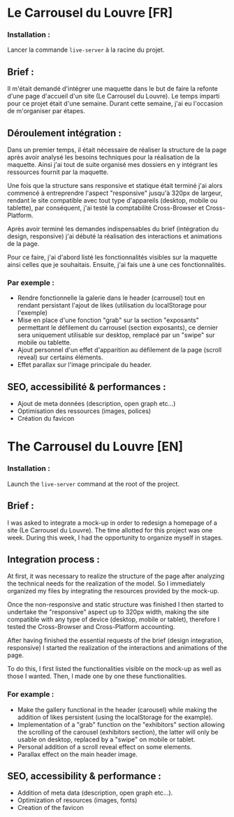 # Le Carrousel du Louvre [FR]

### Installation : 
Lancer la commande `live-server` à la racine du projet.

## Brief : 
Il m'était demandé d'intégrer une maquette dans le but de faire la refonte d'une page d'accueil d'un site (Le Carrousel du Louvre).
Le temps imparti pour ce projet était d'une semaine. Durant cette semaine, j'ai eu l'occasion de m'organiser par étapes.

## Déroulement intégration : 
Dans un premier temps, il était nécessaire de réaliser la structure de la page après avoir analysé les besoins techniques pour la réalisation de la maquette.
Ainsi j'ai tout de suite organisé mes dossiers en y intégrant les ressources fournit par la maquette.

Une fois que la structure sans responsive et statique était terminé j'ai alors commencé à entreprendre l'aspect "responsive" jusqu'à 320px de largeur, rendant le site compatible avec tout type d'appareils (desktop, mobile ou tablette), par conséquent, j'ai testé la comptabilité Cross-Browser et Cross-Platform.

Après avoir terminé les demandes indispensables du brief (intégration du design, responsive) j'ai débuté la réalisation des interactions et animations de la page.

Pour ce faire, j'ai d'abord listé les fonctionnalités visibles sur la maquette ainsi celles que je souhaitais. Ensuite, j'ai fais une à une ces fonctionnalités.

### Par exemple : 
- Rendre fonctionnelle la galerie dans le header (carrousel) tout en rendant persistant l'ajout de likes (utilisation du localStorage pour l'exemple)
- Mise en place d'une fonction "grab" sur la section "exposants" permettant le défilement du carrousel (section exposants), ce dernier sera uniquement utilisable sur desktop, remplacé par un "swipe" sur mobile ou tablette.
- Ajout personnel d'un effet d'apparition au défilement de la page (scroll reveal) sur certains éléments.
- Effet parallax sur l'image principale du header.

## SEO, accessibilité & performances : 
- Ajout de meta données (description, open graph etc...)
- Optimisation des ressources (images, polices)
- Création du favicon

# The Carrousel du Louvre [EN]

### Installation : 
Launch the `live-server` command at the root of the project.

## Brief : 
I was asked to integrate a mock-up in order to redesign a homepage of a site (Le Carrousel du Louvre).
The time allotted for this project was one week. During this week, I had the opportunity to organize myself in stages.

## Integration process : 
At first, it was necessary to realize the structure of the page after analyzing the technical needs for the realization of the model.
So I immediately organized my files by integrating the resources provided by the mock-up.

Once the non-responsive and static structure was finished I then started to undertake the "responsive" aspect up to 320px width, making the site compatible with any type of device (desktop, mobile or tablet), therefore I tested the Cross-Browser and Cross-Platform accounting.

After having finished the essential requests of the brief (design integration, responsive) I started the realization of the interactions and animations of the page.

To do this, I first listed the functionalities visible on the mock-up as well as those I wanted. Then, I made one by one these functionalities.

### For example : 
- Make the gallery functional in the header (carousel) while making the addition of likes persistent (using the localStorage for the example).
- Implementation of a "grab" function on the "exhibitors" section allowing the scrolling of the carousel (exhibitors section), the latter will only be usable on desktop, replaced by a "swipe" on mobile or tablet.
- Personal addition of a scroll reveal effect on some elements.
- Parallax effect on the main header image.

## SEO, accessibility & performance : 
- Addition of meta data (description, open graph etc...).
- Optimization of resources (images, fonts)
- Creation of the favicon
